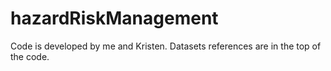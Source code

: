 # hazardRiskManagement
Code is developed by me and Kristen.
Datasets references are in the top of the code.
